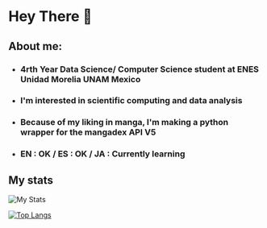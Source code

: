 # Hey There 👋

## About me:

* ### 4rth Year Data Science/ Computer Science student at ENES Unidad Morelia UNAM Mexico
* ### I'm interested in scientific computing and data analysis
* ### Because of my liking in manga, I'm making a python wrapper for the mangadex API V5
* ### EN : OK / ES : OK / JA : Currently learning

## My stats
![My Stats](https://github-readme-stats.vercel.app/api?username=EMACC99&theme=dracula&show_icons=true)

[![Top Langs](https://github-readme-stats.vercel.app/api/top-langs/?username=EMACC99&layout=compact&theme=dracula&show_icons=true)](https://github.com/EMACC99)

### 
